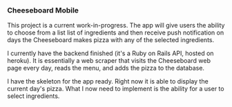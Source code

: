 ### Cheeseboard Mobile

This project is a current work-in-progress. The app will give users the ability to choose from a list list of ingredients and then receive push notification on days the Cheeseboard makes pizza with any of the selected ingredients.

I currently have the backend finished (it's a Ruby on Rails API, hosted on heroku). It is essentially a web scraper that visits the Cheeseboard web page every day, reads the menu, and adds the pizza to the database.

I have the skeleton for the app ready. Right now it is able to display the current day's pizza. What I now need to implement is the ability for a user to select ingredients. 
